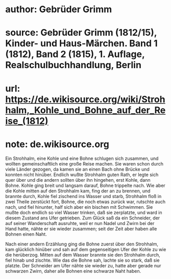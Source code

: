 # author: Gebrüder Grimm
# source: Gebrüder Grimm (1812/15), Kinder- und Haus-Märchen. Band 1 (1812), Band 2 (1815), 1. Auflage, Realschulbuchhandlung, Berlin
# url: https://de.wikisource.org/wiki/Strohhalm,_Kohle_und_Bohne_auf_der_Reise_(1812)
# note: de.wikisource.org

Ein Strohhalm, eine Kohle und eine Bohne schlugen sich zusammen, und wollten gemeinschaftlich eine große Reise machen. Sie waren schon durch viele Länder gezogen, da kamen sie an einen Bach ohne Brücke und konnten nicht hinüber. Endlich wußte Strohhalm guten Rath, er legte sich quer über und die andern sollten über ihn hingehen, erst Kohle, dann Bohne. Kohle ging breit und langsam darauf, Bohne trippelte nach. Wie aber die Kohle mitten auf den Strohhalm kam, fing der an zu brennen, und brannte durch, Kohle fiel zischend ins Wasser und starb, Strohhalm  floß in zwei Theile zerstückt fort, Bohne, die noch etwas zurück war, rutschte auch nach, und fiel hinunter, half sich aber ein bischen mit Schwimmen. Sie mußte doch endlich so viel Wasser trinken, daß sie zerplatzte, und ward in diesem Zustand ans Ufer getrieben. Zum Glück saß da ein Schneider, der auf seiner Wanderschaft ausruhte, weil er nun Nadel und Zwirn bei der Hand hatte, nähte er sie wieder zusammen; seit der Zeit aber haben alle Bohnen einen Naht. 

Nach einer andern Erzählung ging die Bohne zuerst über den Strohhalm, kam glücklich hinüber und sah auf dem gegenseitigen Ufer der Kohle zu wie die herüberzog. Mitten auf dem Wasser brannte sie den Strohhalm durch, fiel hinab und zischte. Wie das die Bohne sah, lachte sie so stark, daß sie platzte. Der Schneider am Ufer nähte sie wieder zu, hatte aber gerade nur schwarzen Zwirn, daher alle Bohnen eine schwarze Naht haben. 

